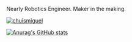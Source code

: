 Nearly Robotics Engineer. Maker in the making.

<a href="https://twitter.com/chuismiguelBots" target="blank"><img src="https://img.shields.io/twitter/follow/chuismiguel?logo=twitter&style=for-the-badge" alt="chuismiguel" /></a> 

[![Anurag's GitHub stats](https://github-readme-stats.vercel.app/api?username=chuismiguel)](https://github.com/chuismiguel/github-readme-stats)

<!---
chuismiguel/chuismiguel is a ✨ special ✨ repository because its `README.md` (this file) appears on your GitHub profile.
You can click the Preview link to take a look at your changes.
--->
